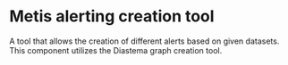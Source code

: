 # Metis alerting creation tool

A tool that allows the creation of different alerts based on given datasets. This component utilizes the Diastema graph creation tool.